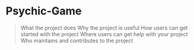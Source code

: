 # Psychic-Game

>What the project does
>Why the project is useful
>How users can get started with the project
>Where users can get help with your project
>Who maintains and contributes to the project
